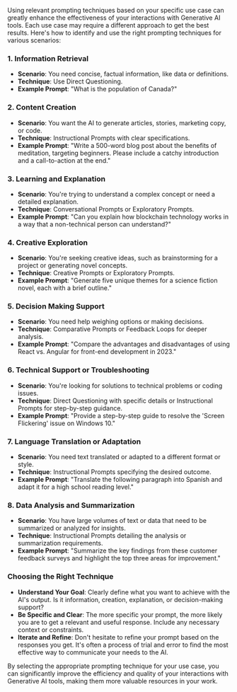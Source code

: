 Using relevant prompting techniques based on your specific use case can greatly enhance the effectiveness of your interactions with Generative AI tools. Each use case may require a different approach to get the best results. Here's how to identify and use the right prompting techniques for various scenarios:

### 1. **Information Retrieval**

- **Scenario**: You need concise, factual information, like data or definitions.
- **Technique**: Use Direct Questioning.
- **Example Prompt**: "What is the population of Canada?"

### 2. **Content Creation**

- **Scenario**: You want the AI to generate articles, stories, marketing copy, or code.
- **Technique**: Instructional Prompts with clear specifications.
- **Example Prompt**: "Write a 500-word blog post about the benefits of meditation, targeting beginners. Please include a catchy introduction and a call-to-action at the end."

### 3. **Learning and Explanation**

- **Scenario**: You're trying to understand a complex concept or need a detailed explanation.
- **Technique**: Conversational Prompts or Exploratory Prompts.
- **Example Prompt**: "Can you explain how blockchain technology works in a way that a non-technical person can understand?"

### 4. **Creative Exploration**

- **Scenario**: You're seeking creative ideas, such as brainstorming for a project or generating novel concepts.
- **Technique**: Creative Prompts or Exploratory Prompts.
- **Example Prompt**: "Generate five unique themes for a science fiction novel, each with a brief outline."

### 5. **Decision Making Support**

- **Scenario**: You need help weighing options or making decisions.
- **Technique**: Comparative Prompts or Feedback Loops for deeper analysis.
- **Example Prompt**: "Compare the advantages and disadvantages of using React vs. Angular for front-end development in 2023."

### 6. **Technical Support or Troubleshooting**

- **Scenario**: You're looking for solutions to technical problems or coding issues.
- **Technique**: Direct Questioning with specific details or Instructional Prompts for step-by-step guidance.
- **Example Prompt**: "Provide a step-by-step guide to resolve the 'Screen Flickering' issue on Windows 10."

### 7. **Language Translation or Adaptation**

- **Scenario**: You need text translated or adapted to a different format or style.
- **Technique**: Instructional Prompts specifying the desired outcome.
- **Example Prompt**: "Translate the following paragraph into Spanish and adapt it for a high school reading level."

### 8. **Data Analysis and Summarization**

- **Scenario**: You have large volumes of text or data that need to be summarized or analyzed for insights.
- **Technique**: Instructional Prompts detailing the analysis or summarization requirements.
- **Example Prompt**: "Summarize the key findings from these customer feedback surveys and highlight the top three areas for improvement."

### Choosing the Right Technique

- **Understand Your Goal**: Clearly define what you want to achieve with the AI's output. Is it information, creation, explanation, or decision-making support?
- **Be Specific and Clear**: The more specific your prompt, the more likely you are to get a relevant and useful response. Include any necessary context or constraints.
- **Iterate and Refine**: Don't hesitate to refine your prompt based on the responses you get. It's often a process of trial and error to find the most effective way to communicate your needs to the AI.

By selecting the appropriate prompting technique for your use case, you can significantly improve the efficiency and quality of your interactions with Generative AI tools, making them more valuable resources in your work.
